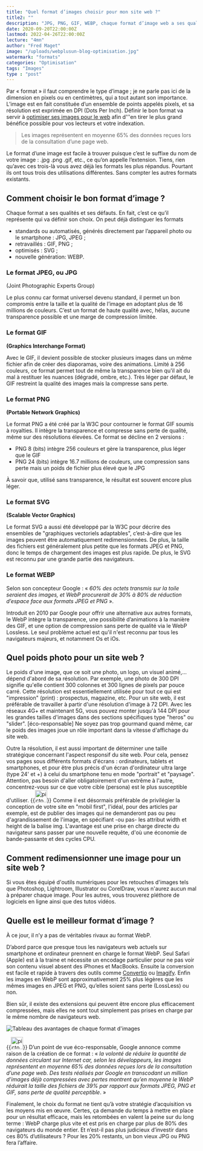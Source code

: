 ```yaml
---
title: "Quel format d’images choisir pour mon site web ?"
title2: ""
description: "JPG, PNG, GIF, WEBP, chaque format d’image web a ses qualités et ses défauts. Finalement, son choix ne tient qu’à vos envies et objectifs."
date: 2020-09-20T22:00:00Z
lastmod: 2022-04-26T22:00:00Z
lecture: "4mn"
author: "Fred Maget"
image: "/uploads/webplusun-blog-optimisation.jpg"
watermark: "formats"
categories: "Optimisation"
tags: "Images"
type : "post"
---
```


Par « format » il faut comprendre le type d’image ; je ne parle pas ici de la dimension en pixels ou en centimètres, qui a tout autant son importance. L’image est en fait constituée d’un ensemble de points appelés pixels, et sa résolution est exprimée en DPI (Dots Per Inch). Définir le bon format va servir à [optimiser ses images pour le web](/blog/pourquoi-optimiser-ses-images-pour-le-web/) afin d'&rsquo;'en tirer le plus grand bénéfice possible pour vos lecteurs et votre indexation.

>Les images représentent en moyenne 65% des données reçues lors de la consultation d&rsquo;une page web.

Le format d’une image est facile à trouver puisque c’est le suffixe du nom de votre image : .jpg .png .gif, etc., ce qu’on appelle l’extension. Tiens, rien qu’avec ces trois-là vous avez déjà les formats les plus répandus. Pourtant ils ont tous trois des utilisations différentes. Sans compter les autres formats existants.

<h2 id="comment-choisir-le-bon-format-d-image">Comment choisir le bon format d’image ?</h2>

Chaque format a ses qualités et ses défauts. En fait, c’est ce qu’il représente qui va définir son choix. On peut déjà distinguer les formats

<ul>
<li>standards ou automatisés, générés directement par l’appareil photo ou le smartphone : JPG, JPEG ;</li>
<li>retravaillés : GIF, PNG ;</li>
<li>optimisés : SVG ;</li>
<li>nouvelle génération: WEBP.</li>
</ul>

<h3 id="le-format-jpeg-ou-jpg">Le format JPEG, ou JPG</h3>

(Joint Photographic Experts Group)

Le plus connu car format universel devenu standard, il permet un bon compromis entre la taille et la qualité de l’image en adoptant plus de 16 millions de couleurs. C’est un format de haute qualité avec, hélas, aucune transparence possible et une marge de compression limitée.

<h3 id="le-format-gif">Le format GIF</h3>

**(Graphics Interchange Format)**

<p>Avec le GIF, il devient possible de stocker plusieurs images dans un même fichier afin de créer des diaporamas, voire des animations. Limité à 256 couleurs, ce format permet tout de même la transparence bien qu'il ait du mal à restituer les nuances (dégradé, ombre, etc.). Très léger par défaut, le GIF restreint la qualité des images mais la compresse sans perte.</p>

<h3 id="le-format-png">Le format PNG</h3>

**(Portable Network Graphics)**

Le format PNG a été créé par la W3C pour contourner le format GIF soumis à royalties. Il intègre la transparence et compresse sans perte de qualité, même sur des résolutions élevées. Ce format se décline en 2 versions :
<ul>
    <li>PNG 8 (bits) intègre 256 couleurs et gère la transparence, plus léger que le GIF</li>
    <li>PNG 24 (bits) intègre 16.7 millions de couleurs, une compression sans perte mais un poids de fichier plus élevé que le JPG</li>
</ul>
À savoir que, utilisé sans transparence, le résultat est souvent encore plus léger.

<h3 id="le-format-svg">Le format SVG</h3>

**(Scalable Vector Graphics)**

Le format SVG a aussi été développé par la W3C pour décrire des ensembles de "graphiques vectoriels adaptables", c’est-à-dire que les images peuvent être automatiquement redimensionnées. De plus, la taille des fichiers est généralement plus petite que les formats JPEG et PNG, donc le temps de chargement des images est plus rapide. De plus, le SVG est reconnu par une grande partie des navigateurs.

<h3 id="le-format-webp">Le format WEBP</h3>

Selon son concepteur Google : « *60% des octets transmis sur la toile seraient des images, et WebP procurerait de 30% à 80% de réduction d&rsquo;espace face aux formats JPEG et PNG* ».

Introduit en 2010 par Google pour offrir une alternative aux autres formats, le WebP intègre la transparence, une possibilité d’animations à la manière des GIF, et une option de compression sans perte de qualité via le WebP Lossless. Le seul problème actuel est qu'il n'est reconnu par tous les navigateurs majeurs, et notamment Os et iOs.

<h2 id="poids-photo">Quel poids photo pour un site web ?</h2>

Le poids d'une image, que ce soit une photo, un logo, un visuel animé,… dépend d'abord de sa résolution. Par exemple, une photo de 300 DPI signifie qu'elle contient 300 colonnes et 300 lignes de pixels par pouce carré. Cette résolution est essentiellement utilisée pour tout ce qui est "impression" (print) : prospectus, magazine, etc. Pour un site web, il est préférable de travailler à partir d'une résolution d'image à 72 DPI. Avec les réseaux 4G+ et maintenant 5G, vous pouvez monter jusqu'à 144 DPI pour les grandes tailles d'images dans des sections spécifiques type "heros" ou "slider". [éco-responsable] Ne soyez pas trop gourmand quand même, car le poids des images joue un rôle important dans la vitesse d'affichage du site web.

Outre la résolution, il est aussi important de déterminer une taille stratégique concernant l'aspect responsif du site web. Pour cela, pensez vos pages sous différents formats d'écrans : ordinateurs, tablets et smartphones, et pour être plus précis d'un écran d'ordinateur ultra large (type 24' et +) à celui du smartphone tenu en mode "portrait" et "paysage". Attention, pas besoin d'aller obligatoirement d'un extrême à l'autre, concentrez-vous sur ce que votre cible (persona) est le plus susceptible d'utiliser.
     {{<img src="/images/picto-ecoresponsable.png" alt="picto ecoresponsable.png" height="32" width="32">}} Comme il est désormais préférable de privilégier la conception de votre site en "mobil first", l'idéal, pour des articles par exemple, est de publier des images qui ne demanderont pas ou peu d'agrandissement de l'image, en spécifiant -ou pas- les attribut width et height de la balise img. L'avantage est une prise en charge directe du navigateur sans passer par une nouvelle requête, d'où une économie de bande-passante et des cycles CPU.

<h2 id="redimensionner-une-image">Comment redimensionner une image pour un site web ?</h2>

Si vous êtes équipé d'outils numériques pour les retouches d'images tels que Photoshop, Lightroom, Illustrator ou CorelDraw, vous n'aurez aucun mal à préparer chaque image. Pour les autres, vous trouverez pléthore de logiciels en ligne ainsi que des tutos vidéos.

<h2 id="quelle-est-le-meilleur-format-d-image">Quelle est le meilleur format d’image ?</h2>

À ce jour, il n&rsquo;y a pas de véritables rivaux au format WebP.

D’abord parce que presque tous les navigateurs web actuels sur smartphone et ordinateur prennent en charge le format WebP. Seul Safari (Apple) est à la traine et nécessite un encodage particulier pour ne pas voir son contenu visuel absent des iPhones et MacBooks. Ensuite la conversion est facile et rapide à travers des outils comme <a href="https://convertio.co/fr/formats/webp/" target="_blank" rel="noopener nofollow">Convertio</a> ou <a href="https://imagify.io/fr" target="_blank" rel="noopener nofollow">Imagify</a>. Enfin les images en WebP sont approximativement 25% plus légères que les mêmes images en JPEG et PNG, qu&rsquo;elles soient sans perte (LossLess) ou non.

Bien sûr, il existe des extensions qui peuvent être encore plus efficacement compressées, mais elles ne sont tout simplement pas prises en charge par le même nombre de navigateurs web.

<div class="text-center">
     <picture>
          <source srcset="/uploads/webplusun-tableau-avantages-images.webp" type="image/webp">
          <source srcset="/uploads/webplusun-tableau-avantages-images.png" type="image/png">
          <img src="/uploads/webplusun-tableau-avantages-images.png" class="img-fluid" alt="Tableau des avantages de chaque format d'images" data-aos="fade-up">
      </picture>
</div>

{{<img src="/images/picto-ecoresponsable.png" alt="picto ecoresponsable.png" height="32" width="32">}} D’un point de vue éco-responsable, Google annonce comme raison de la création de ce format : « *la volonté de réduire la quantité de données circulant sur Internet car, selon les développeurs, les images représentent en moyenne 65% des données reçues lors de la consultation d&rsquo;une page web. Des tests réalisés par Google en transcodant un million d’images déjà compressées avec pertes montrent qu&rsquo;en moyenne le WebP réduirait la taille des fichiers de 39% par rapport aux formats JPEG, PNG et GIF, sans perte de qualité perceptible*. »

Finalement, le choix du format ne tient qu’à votre stratégie d’acquisition vs les moyens mis en œuvre. Certes, ça demande du temps à mettre en place pour un résultat efficace, mais les retombées en valent la peine sur du long terme : WebP charge plus vite et est pris en charge par plus de 80% des navigateurs du monde entier. Et n’est-il pas plus judicieux d&rsquo;investir dans ces 80% d&rsquo;utilisateurs ? Pour les 20% restants, un bon vieux JPG ou PNG fera l’affaire.